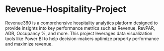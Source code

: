 # Revenue-Hospitality-Project
Revenue360 is a comprehensive hospitality analytics platform designed to provide insights into key performance metrics such as Revenue, RevPAR, ADR, Occupancy %, and more. This project leverages data visualization tools like Power BI to help decision-makers optimize property performance and maximize revenue.
